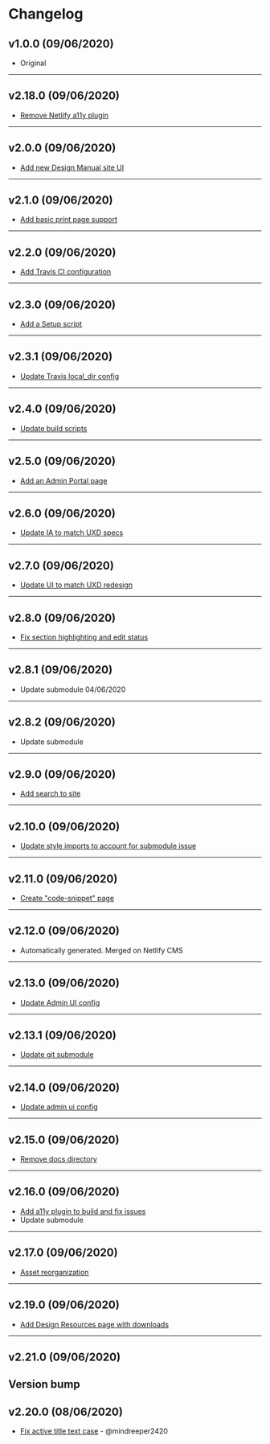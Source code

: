 # Changelog

## v1.0.0 (09/06/2020)
- Original
---

## v2.18.0 (09/06/2020)
- [Remove Netlify a11y plugin](https://github.com/redhat-developer/design-manual/commit/ec19cebedab5aa63d2d0416ad808dac3ba0c2476)
---

## v2.0.0 (09/06/2020)
- [Add new Design Manual site UI](https://github.com/redhat-developer/design-manual/commit/5aed705f70a710d5dc96b44afcbb729b9b1eb845)
---

## v2.1.0 (09/06/2020)
- [Add basic print page support](https://github.com/redhat-developer/design-manual/commit/d6bd381e9958c426dddbaa58f9c4a31804cfead1)
---

## v2.2.0 (09/06/2020)
- [Add Travis CI configuration](https://github.com/redhat-developer/design-manual/commit/15e31994304871e7d79acecf83d4cabc1b98ffbf)
---

## v2.3.0 (09/06/2020)
- [Add a Setup script](https://github.com/redhat-developer/design-manual/commit/d31d51727ec333bb3d152b385718ba7cf9db0893)
---

## v2.3.1 (09/06/2020)
- [Update Travis local_dir config](https://github.com/redhat-developer/design-manual/commit/fce75a69f05bfce830b0a004c48236013510f0f5)
---

## v2.4.0 (09/06/2020)
- [Update build scripts](https://github.com/redhat-developer/design-manual/commit/3078d71e99e20f8a0a83b4e8f19b46f0319772fd)
---

## v2.5.0 (09/06/2020)
- [Add an Admin Portal page](https://github.com/redhat-developer/design-manual/commit/7707e9166bd3594a187021a40682f23f44b5007d)
---

## v2.6.0 (09/06/2020)
- [Update IA to match UXD specs](https://github.com/redhat-developer/design-manual/commit/87614f74265e313b6c13e2826cc3e8e9c46457e4)
---

## v2.7.0 (09/06/2020)
- [Update UI to match UXD redesign](https://github.com/redhat-developer/design-manual/commit/92c74ac2db8d18dd03f91eba2c62553c6d0ba2ac)
---

## v2.8.0 (09/06/2020)
- [Fix section highlighting and edit status](https://github.com/redhat-developer/design-manual/commit/f8e39f42ed70b01141f3a753debed4973086dc4b)
---

## v2.8.1 (09/06/2020)
- Update submodule 04/06/2020
---

## v2.8.2 (09/06/2020)
- Update submodule
---

## v2.9.0 (09/06/2020)
- [Add search to site](https://github.com/redhat-developer/design-manual/commit/5714c3bcd95dfd11a353d5f220c07158cbd6c83e)
---

## v2.10.0 (09/06/2020)
- [Update style imports to account for submodule issue](https://github.com/redhat-developer/design-manual/commit/e2a5fbed0c4d44e5e7e6f291316807ed6d564dd0)
---

## v2.11.0 (09/06/2020)
- [Create "code-snippet" page](https://github.com/redhat-developer/design-manual/commit/233c9c402bba701824b24eb84e136aa800247756)
---

## v2.12.0 (09/06/2020)
- Automatically generated. Merged on Netlify CMS
---

## v2.13.0 (09/06/2020)
- [Update Admin UI config](https://github.com/redhat-developer/design-manual/commit/7ad7ae9d6d7f7341b40bfcc99fd4f75e7efb2489)
---

## v2.13.1 (09/06/2020)
- [Update git submodule](https://github.com/redhat-developer/design-manual/commit/9f0474cac4de3286a8522d759065df9d3e90dcb1)
---

## v2.14.0 (09/06/2020)
- [Update admin ui config](https://github.com/redhat-developer/design-manual/commit/be272aa83be9c81dbcec01b89b4940cb5f6c676c)
---

## v2.15.0 (09/06/2020)
- [Remove docs directory](https://github.com/redhat-developer/design-manual/commit/0b5432dd2169888c7ce140de702d3f7201297355)
---

## v2.16.0 (09/06/2020)
- [Add a11y plugin to build and fix issues](https://github.com/redhat-developer/design-manual/commit/f69b779ebbba52cdc9dfe8f601e88373b965e6be)
- Update submodule
---

## v2.17.0 (09/06/2020)
- [Asset reorganization](https://github.com/redhat-developer/design-manual/commit/23db0818801818a8d11aae66e71b283d04f204e3)
---

## v2.19.0 (09/06/2020)
- [Add Design Resources page with downloads](https://github.com/redhat-developer/design-manual/commit/9cb17d822ca643b0c25176ec108e1fe4e10754b1)
---

## v2.21.0 (09/06/2020)
Version bump
---

## v2.20.0 (08/06/2020)
- [Fix active title text case](https://github.com/redhat-developer/design-manual/commit/6cb43241dd2fcd9de632add92b0a958e2d89adef) - @mindreeper2420
